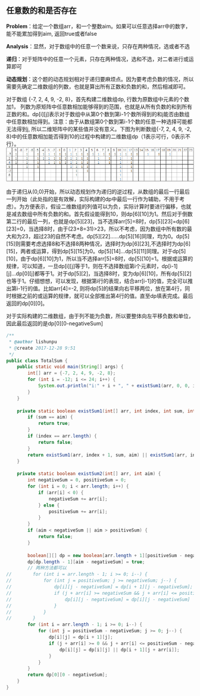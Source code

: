 ## 任意数的和是否存在

**Problem**：给定一个数组arr，和一个整数aim。如果可以任意选择arr中的数字，能不能累加得到aim, 返回true或者false

**Analysis**：显然，对于数组中的任意一个数来说，只存在两种情况，选或者不选

**递归**：对于矩阵中的任意一个元素，只存在两种情况，选和不选，对二者进行或运算即可

**动态规划**：这个题的动态规划相对于递归要麻烦点。因为要考虑负数的情况，所以需要先确定二维数组的列数，也就是算出所有正数和负数的和，然后相减即可。

对于数组 {-7, 2, 4, 9, -2, 8}，首先构建二维数组dp, 行数为原数组中元素的个数加1， 列数为原矩阵中任意数相加能够得到的范围，也就是从所有负数的和到所有正数的和。dp[i]\[j]表示对于数组中从第0个数到第i-1个数所得到的和j能否由数组中任意数相加得到。注意：由于从数组第0个数到第i-1个数的任意一种选择可能都无法得到j, 所以二维矩阵中的某些值并没有意义。下图为判断数组{-7, 2, 4, 9, -2, 8}中的任意数相加能否得到10的过程中构建的二维数组dp（1表示可行，0表示不行）。![](https://raw.githubusercontent.com/lspl/practice/master/images/%E5%8A%A8%E6%80%81%E8%A7%84%E5%88%92-2.png)

由于递归从(0,0)开始，所以动态规划作为递归的逆过程，从数组的最后一行最后一列开始（此处指的是有效解，实际构建的dp中最后一行作为辅助，不用于考虑）。为方便表示，假设二维数组的列值可以为负，实际计算时要进行偏移，也就是减去数组中所有负数的和。首先假设能得到10，则dp[6]\[10]为1。然后对于倒数第二行的最后一列，也就是dp[5]\[23]，当不选择arr[5]=8时，dp[5]\[23]=dp[6]\[23]=0，当选择8时，由于(23+8=31)>23，所以不考虑，因为数组中所有数的最大和为23，超过23的自然不考虑。dp[5]\[22]......dp[5]\[16]同理，均为0。dp[5]\[15]则需要考虑选择8和不选择8两种情况，选择时为dp[6]\[23],不选择时为dp[6]\[15]，两者或运算，得到dp[5]\[15]为0。dp[5]\[14]...dp[5]\[11]同理。对于dp[5]\[10]，由于dp[6]\[10]为1，所以当不选择arr[5]=8时，dp[5]\[10]=1。根据或运算的规律，可以知道，一旦dp[i]\[j]等于1，则在不选择数组第i个元素时，dp[i-1]\[j]...dp[0]\[j]都等于1。对于dp[5]\[2]，当选择8时，变为dp[6]\[10]，所有dp[5]\[2]也等于1。仔细想想，可以发现，根据第i行的表现，结合arr[i-1]的值，完全可以推出第i-1行的值。比如arr[4]=-2, 则将dp[5]的结果向右平移两位，放在第4行，同时根据之前的或运算的规律，就可以全部推出第4行的值。直至dp填表完成。最后返回的dp[0]\[0]。

对于实际构建的二维数组，由于列不能为负数，所以要整体向左平移负数和单位，因此最后返回的是dp[0]\[0-negativeSum]

```java
/**
 * @author lishunpu
 * @create 2017-12-28 9:51
 */
public class TotalSum {
    public static void main(String[] args) {
        int[] arr = {-7, 2, 4, 9, -2, 8};
        for (int i = -12; i <= 24; i++) {
            System.out.println("i:" + i + ", " + existSum1(arr, 0, 0, i) + ", " + existSum2(arr, i));
        }
    }

    private static boolean existSum1(int[] arr, int index, int sum, int aim) {
        if (sum == aim) {
            return true;
        }
        if (index == arr.length) {
            return false;
        }
        return existSum1(arr, index + 1, sum, aim) || existSum1(arr, index + 1, sum + arr[index], aim);
    }

    private static boolean existSum2(int[] arr, int aim) {
        int negativeSum = 0, positiveSum = 0;
        for (int i = 0; i < arr.length; i++) {
            if (arr[i] < 0) {
                negativeSum += arr[i];
            } else {
                positiveSum += arr[i];
            }
        }
        if (aim < negativeSum || aim > positiveSum) {
            return false;
        }

        boolean[][] dp = new boolean[arr.length + 1][positiveSum - negativeSum + 1];
        dp[dp.length - 1][aim - negativeSum] = true;
        // 两种方法都可以
//        for (int i = arr.length - 1; i >= 0; i--) {
//            for (int j = positiveSum; j >= negativeSum; j--) {
//                dp[i][j - negativeSum] = dp[i + 1][j - negativeSum];
//                if (j + arr[i] >= negativeSum && j + arr[i] <= positiveSum) {
//                    dp[i][j - negativeSum] = dp[i][j - negativeSum] || dp[i + 1][j + arr[i] - negativeSum];
//                }
//            }
//        }
        for (int i = arr.length - 1; i >= 0; i--) {
            for (int j = positiveSum - negativeSum; j >= 0; j--) {
                dp[i][j] = dp[i + 1][j];
                if (j + arr[i] >= 0 && j + arr[i] <= positiveSum - negativeSum) {
                    dp[i][j] = dp[i][j] || dp[i + 1][j + arr[i]];
                }
            }
        }
        return dp[0][0 - negativeSum];
    }
}
```

